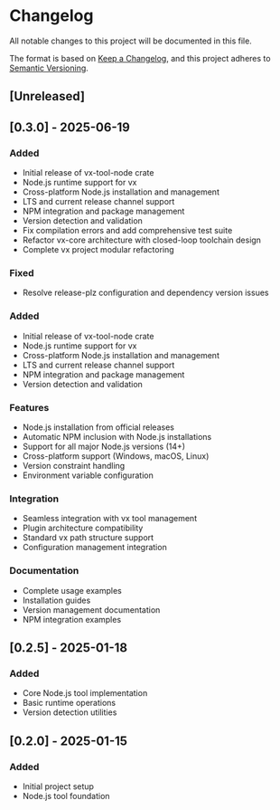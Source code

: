 # Changelog

All notable changes to this project will be documented in this file.

The format is based on [Keep a Changelog](https://keepachangelog.com/en/1.0.0/),
and this project adheres to [Semantic Versioning](https://semver.org/spec/v2.0.0.html).

## [Unreleased]

## [0.3.0] - 2025-06-19

### Added
- Initial release of vx-tool-node crate
- Node.js runtime support for vx
- Cross-platform Node.js installation and management
- LTS and current release channel support
- NPM integration and package management
- Version detection and validation
- Fix compilation errors and add comprehensive test suite
- Refactor vx-core architecture with closed-loop toolchain design
- Complete vx project modular refactoring

### Fixed
- Resolve release-plz configuration and dependency version issues

### Added
- Initial release of vx-tool-node crate
- Node.js runtime support for vx
- Cross-platform Node.js installation and management
- LTS and current release channel support
- NPM integration and package management
- Version detection and validation

### Features
- Node.js installation from official releases
- Automatic NPM inclusion with Node.js installations
- Support for all major Node.js versions (14+)
- Cross-platform support (Windows, macOS, Linux)
- Version constraint handling
- Environment variable configuration

### Integration
- Seamless integration with vx tool management
- Plugin architecture compatibility
- Standard vx path structure support
- Configuration management integration

### Documentation
- Complete usage examples
- Installation guides
- Version management documentation
- NPM integration examples

## [0.2.5] - 2025-01-18

### Added
- Core Node.js tool implementation
- Basic runtime operations
- Version detection utilities

## [0.2.0] - 2025-01-15

### Added
- Initial project setup
- Node.js tool foundation